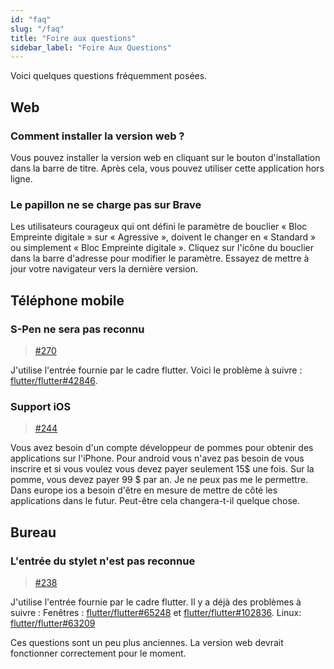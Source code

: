 ```yaml
---
id: "faq"
slug: "/faq"
title: "Foire aux questions"
sidebar_label: "Foire Aux Questions"
---
```


Voici quelques questions fréquemment posées.

## Web

### Comment installer la version web ?

Vous pouvez installer la version web en cliquant sur le bouton d'installation dans la barre de titre. Après cela, vous pouvez utiliser cette application hors ligne.

### Le papillon ne se charge pas sur Brave

Les utilisateurs courageux qui ont défini le paramètre de bouclier « Bloc Empreinte digitale » sur « Agressive », doivent le changer en « Standard » ou simplement « Bloc Empreinte digitale ». Cliquez sur l'icône du bouclier dans la barre d'adresse pour modifier le paramètre. Essayez de mettre à jour votre navigateur vers la dernière version.

## Téléphone mobile

### S-Pen ne sera pas reconnu

> [#270](https://github.com/LinwoodDev/Butterfly/issues/270)

J'utilise l'entrée fournie par le cadre flutter. Voici le problème à suivre : [flutter/flutter#42846](https://github.com/flutter/flutter/issues/42846).

### Support iOS

> [#244](https://github.com/LinwoodDev/Butterfly/issues/244)

Vous avez besoin d'un compte développeur de pommes pour obtenir des applications sur l'iPhone. Pour android vous n'avez pas besoin de vous inscrire et si vous voulez vous devez payer seulement 15$ une fois. Sur la pomme, vous devez payer 99 $ par an. Je ne peux pas me le permettre. Dans europe ios a besoin d'être en mesure de mettre de côté les applications dans le futur. Peut-être cela changera-t-il quelque chose.

## Bureau

### L'entrée du stylet n'est pas reconnue

> [#238](https://github.com/LinwoodDev/Butterfly/issues/238)

J'utilise l'entrée fournie par le cadre flutter. Il y a déjà des problèmes à suivre : Fenêtres : [flutter/flutter#65248](https://github.com/flutter/flutter/issues/65248) et [flutter/flutter#102836](https://github.com/flutter/flutter/issues/102836). Linux: [flutter/flutter#63209](https://github.com/flutter/flutter/issues/63209)

Ces questions sont un peu plus anciennes. La version web devrait fonctionner correctement pour le moment.
